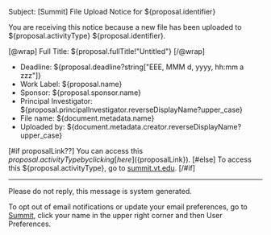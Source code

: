 Subject: [Summit] File Upload Notice for ${proposal.identifier}

You are receiving this notice because a new file has been uploaded to ${proposal.activityType} ${proposal.identifier}.

[@wrap]
Full Title: ${proposal.fullTitle!"Untitled"}
[/@wrap]

* Deadline: ${proposal.deadline?string["EEE, MMM d, yyyy, hh:mm a zzz"]}
* Work Label: ${proposal.name}
* Sponsor: ${proposal.sponsor.name}
* Principal Investigator: ${proposal.principalInvestigator.reverseDisplayName?upper_case}  
* File name: ${document.metadata.name}
* Uploaded by: ${document.metadata.creator.reverseDisplayName?upper_case}

[#if proposalLink??]
You can access this ${proposal.activityType} by clicking [here](${proposalLink}).
[#else]
To access this ${proposal.activityType}, go to [summit.vt.edu](summit.vt.edu).
[/#if]

------------------------------------------------------------------------
Please do not reply, this message is system generated.

To opt out of email notifications or update your email preferences, go to [Summit](summit.vt.edu), click your name in the upper right corner and then User Preferences.
